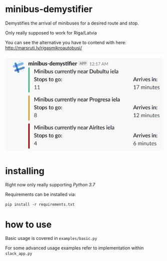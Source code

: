 # minibus-demystifier

Demystifies the arrival of minibuses for a desired route and stop. 

Only really supposed to work for Riga/Latvia

You can see the alternative you have to contend with here: http://marsruti.lv/rigasmikroautobusi/

![Screenshot](doc/sample.png)

# installing

Right now only really supporting *Python 3.7*

Requirements can be installed via:

`pip install -r requirements.txt`

# how to use

Basic usage is covered in `examples/basic.py`

For some advanced usage examples refer to implementation within `slack_app.py`
